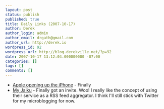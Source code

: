 ```yaml
---
layout: post
status: publish
published: true
title: Daily Links (2007-10-17)
author: Derek
author_login: admin
author_email: drgath@gmail.com
author_url: http://derek.io
wordpress_id: 92
wordpress_url: http://blog.derekville.net/?p=92
date: 2007-10-17 13:12:04.000000000 -07:00
categories: []
tags: []
comments: []
---
```

<ul>
	<li><a href="http://www.derekgathright.com/blog/wp-admin/harbison%20and%20gathright" target="_blank">Apple opening up the iPhone</a> - Finally</li>
	<li><a href="http://derekg.jaiku.com/" target="_blank">My Jaiku</a> - Finally got an invite.  Woo!  I really like the concept of using their service as a RSS feed aggregator.  I think I'll still stick with Twitter for my microblogging for now.</li>
</ul>
